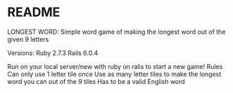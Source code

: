 # README

LONGEST WORD:
Simple word game of making the longest word out of the given 9 letters

Versions: 
Ruby 2.7.3
Rails 6.0.4 

Run on your local server/new with ruby on ralis to start a new game!
Rules
Can only use 1 letter tile once
Use as many letter tiles to make the longest word you can out of the 9 tiles
Has to be a valid English word
